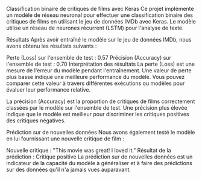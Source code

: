 Classification binaire de critiques de films avec Keras
Ce projet implémente un modèle de réseau neuronal pour effectuer une classification binaire des critiques de films en utilisant le jeu de données IMDb avec Keras. Le modèle utilise un réseau de neurones récurrent (LSTM) pour l'analyse de texte.

Résultats
Après avoir entraîné le modèle sur le jeu de données IMDb, nous avons obtenu les résultats suivants :

Perte (Loss) sur l'ensemble de test : 0.57
Précision (Accuracy) sur l'ensemble de test : 0.70
Interprétation des résultats
La perte (Loss) est une mesure de l'erreur du modèle pendant l'entraînement. Une valeur de perte plus basse indique une meilleure performance du modèle. Vous pouvez comparer cette valeur à travers différentes exécutions ou modèles pour évaluer leur performance relative.

La précision (Accuracy) est la proportion de critiques de films correctement classées par le modèle sur l'ensemble de test. Une précision plus élevée indique que le modèle est meilleur pour discriminer les critiques positives des critiques négatives.

Prédiction sur de nouvelles données
Nous avons également testé le modèle en lui fournissant une nouvelle critique de film :

Nouvelle critique : "This movie was great! I loved it."
Résultat de la prédiction : Critique positive
La prédiction sur de nouvelles données est un indicateur de la capacité du modèle à généraliser et à faire des prédictions sur des données qu'il n'a jamais vues auparavant.
